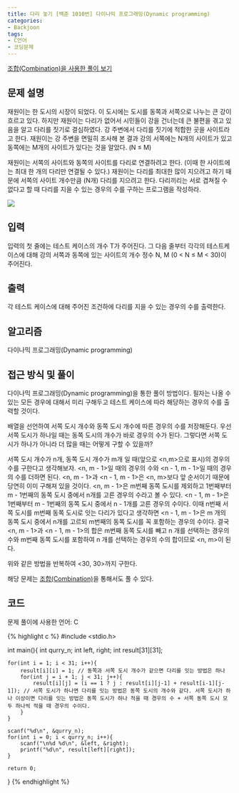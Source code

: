 ```yaml
---
title: 다리 놓기 [백준 1010번] 다이나믹 프로그래밍(Dynamic programming)
categories:
- Backjoon
tags:
- C언어
- 코딩문제
---
```


[조합(Combination)을 사용한 풀이 보기](https://terry1213.github.io/backjoon/1010/)
## 문제 설명

재원이는 한 도시의 시장이 되었다. 이 도시에는 도시를 동쪽과 서쪽으로 나누는 큰 강이 흐르고 있다. 하지만 재원이는 다리가 없어서 시민들이 강을 건너는데 큰 불편을 겪고 있음을 알고 다리를 짓기로 결심하였다. 강 주변에서 다리를 짓기에 적합한 곳을 사이트라고 한다. 재원이는 강 주변을 면밀히 조사해 본 결과 강의 서쪽에는 N개의 사이트가 있고 동쪽에는 M개의 사이트가 있다는 것을 알았다. (N ≤ M)

재원이는 서쪽의 사이트와 동쪽의 사이트를 다리로 연결하려고 한다. (이때 한 사이트에는 최대 한 개의 다리만 연결될 수 있다.) 재원이는 다리를 최대한 많이 지으려고 하기 때문에 서쪽의 사이트 개수만큼 (N개) 다리를 지으려고 한다. 다리끼리는 서로 겹쳐질 수 없다고 할 때 다리를 지을 수 있는 경우의 수를 구하는 프로그램을 작성하라.

![](https://www.acmicpc.net/upload/201003/pic1.JPG)

## 입력

입력의 첫 줄에는 테스트 케이스의 개수 T가 주어진다. 그 다음 줄부터 각각의 테스트케이스에 대해 강의 서쪽과 동쪽에 있는 사이트의 개수 정수 N, M (0 < N ≤ M < 30)이 주어진다.

## 출력

각 테스트 케이스에 대해 주어진 조건하에 다리를 지을 수 있는 경우의 수를 출력한다.

## 알고리즘

다이나믹 프로그래밍(Dynamic programming)

## 접근 방식 및 풀이

다이나믹 프로그래밍(Dynamic programming)을 통한 풀이 방법이다.
필자는 나올 수 있는 모든 경우에 대해서 미리 구해두고 테스트 케이스에 따라 해당하는 경우의 수를 출력할 것이다.

배열을 선언하여 서쪽 도시 개수와 동쪽 도시 개수에 따른 경우의 수를 저장해둔다.
우선 서쪽 도시가 하나일 때는 동쪽 도시의 개수가 바로 경우의 수가 된다. 그렇다면 서쪽 도시가 하나가 아니라 더 많을 때는 어떻게 구할 수 있을까?

서쪽 도시 개수가 n개, 동쪽 도시 개수가 m개 일 때(앞으로 <n,m>으로 표시)의 경우의 수를 구한다고 생각해보자. <n, m - 1>일 때의 경우의 수와 <n - 1, m - 1>일 때의 경우의 수를 더하면 된다. <n, m - 1>과 <n - 1, m - 1>은 <n, m>보다 앞 순서이기 때문에 당연히 이미 구해져 있을 것이다. <n, m - 1>은 m번째 동쪽 도시를 제외하고 1번째부터 m - 1번째의 동쪽 도시 중에서 n개를 고른 경우의 수라고 볼 수 있다. <n - 1, m - 1>은 1번째부터 m - 1번째의 동쪽 도시 중에서 n - 1개를 고른 경우의 수이다. 이때 n번째 서쪽 도시를 m번째 동쪽 도시로 잇는 다리가 있다고 생각하면 <n - 1, m - 1>은 m 개의 동쪽 도시 중에서 n개를 고르되 m번째의 동쪽 도시를 꼭 포함하는 경우의 수이다. 결국 <n, m - 1>과 <n - 1, m - 1>의 합은 m번째 동쪽 도시를 빼고 n 개를 선택하는 경우의 수와 m번째 동쪽 도시를 포함하여 n 개를 선택하는 경우의 수의 합이므로 <n, m>이 된다.

위와 같은 방법을 반복하여 <30, 30>까지 구한다.

해당 문제는 [조합(Combination)](https://terry1213.github.io/backjoon/1010/)을 통해서도 풀 수 있다.

## 코드
문제 풀이에 사용한 언어: C

{% highlight c %}
#include <stdio.h>

int main(){
    int qurry_n;
    int left, right;
    int result[31][31];
    
    for(int i = 1; i < 31; i++){
        result[i][i] = 1; // 동쪽과 서쪽 도시 개수가 같으면 다리를 잇는 방법은 하나
        for(int j = i + 1; j < 31; j++){
            result[i][j] = (i == 1 ? j : result[i][j-1] + result[i-1][j-1]); // 서쪽 도시가 하나면 다리를 잇는 방법은 동쪽 도시의 개수와 같다. 서쪽 도시가 하나 이상이면 다리를 잇는 방법은 동쪽 도시가 하나 적을 때 경우의 수 + 서쪽 동쪽 도시 모두 하나씩 적을 때 경우의 수이다.
        }
    }
    
    scanf("%d\n", &qurry_n);
    for(int i = 0; i < qurry_n; i++){
        scanf("\n%d %d\n", &left, &right);
        printf("%d\n", result[left][right]);
    }
    
    return 0;
}
{% endhighlight %}
